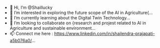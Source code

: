 - 👋 Hi, I’m @Shaillucky
- 👀 I’m interested in exploring the future scope of the AI in Agriculture{...
- 🌱 I’m currently learning about the Digital Twin Technology...
- 💞️ I’m looking to collaborate on {research and projest related to AI in Agriculture and sustainable environment...
- 📫 Connect me here : https://www.linkedin.com/in/shailendra-prajapati-a5b076a0/...

<!---
Shaillucky/Shaillucky is a ✨ special ✨ repository because its `README.md` (this file) appears on your GitHub profile.
You can click the Preview link to take a look at your changes.
--->

